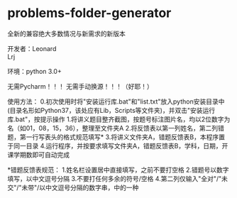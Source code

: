 # problems-folder-generator

全新的兼容绝大多数情况与新需求的新版本
 
开发者：Leonard        
       Lrj

环境：python 3.0+

无需Pycharm！！！
无需手动换源！！！（好耶！）


使用方法：
0.初次使用时将"安装运行库.bat"和"list.txt"放入python安装目录中(目录名形如Python37，该处应有Lib，Scripts等文件夹)，并双击"安装运行库.bat"，按提示操作
1.将讲义题目整齐截图，按题号标注图片名，均以2位数字为名（如01，08，15，36），整理至文件夹A
2.将反馈表以第一列姓名，第二列错题，第一行写表头的格式规范填写*
3.将讲义文件夹A，错题反馈表B，本程序置于同一目录
4.运行程序，并按要求填写文件夹A，错题反馈表B，学科，日期，开课学期数即可自动完成


*错题反馈表规范：
1.姓名栏设置居中直接填写，之前不要打空格
2.错题号以数字填写，以中文逗号分隔
3.不要打任何多余的符号/空格
4.第二列仅输入"全对"/"未交"/"未带"/以中文逗号分隔的数字串，中的一种



